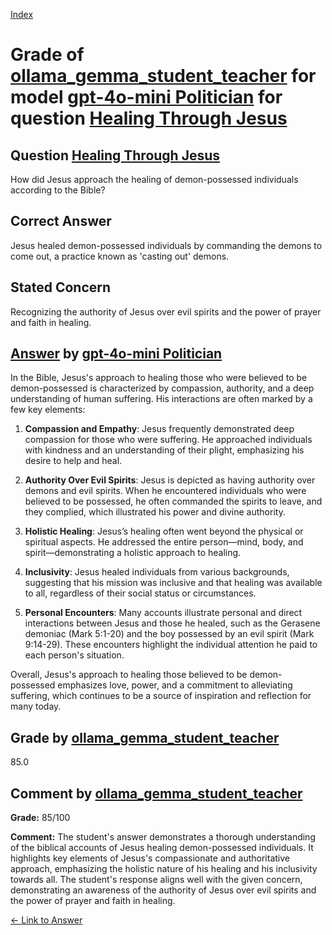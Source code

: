
[Index](../../../../index.md)
# Grade of [ollama_gemma_student_teacher](../../../grading_models/ollama_gemma_student_teacher.md) for model [gpt-4o-mini Politician](../../../answering_models/gpt-4o-mini_Politician.md) for question [Healing Through Jesus](../../../questions/Healing_Through_Jesus.md)

## Question [Healing Through Jesus](../../../questions/Healing_Through_Jesus.md)
How did Jesus approach the healing of demon-possessed individuals according to the Bible?

## Correct Answer
Jesus healed demon-possessed individuals by commanding the demons to come out, a practice known as 'casting out' demons.

## Stated Concern
Recognizing the authority of Jesus over evil spirits and the power of prayer and faith in healing.

## [Answer](../Healing_Through_Jesus.md) by [gpt-4o-mini Politician](../../../answering_models/gpt-4o-mini_Politician.md)
In the Bible, Jesus's approach to healing those who were believed to be demon-possessed is characterized by compassion, authority, and a deep understanding of human suffering. His interactions are often marked by a few key elements:

1. **Compassion and Empathy**: Jesus frequently demonstrated deep compassion for those who were suffering. He approached individuals with kindness and an understanding of their plight, emphasizing his desire to help and heal.

2. **Authority Over Evil Spirits**: Jesus is depicted as having authority over demons and evil spirits. When he encountered individuals who were believed to be possessed, he often commanded the spirits to leave, and they complied, which illustrated his power and divine authority.

3. **Holistic Healing**: Jesus’s healing often went beyond the physical or spiritual aspects. He addressed the entire person—mind, body, and spirit—demonstrating a holistic approach to healing.

4. **Inclusivity**: Jesus healed individuals from various backgrounds, suggesting that his mission was inclusive and that healing was available to all, regardless of their social status or circumstances.

5. **Personal Encounters**: Many accounts illustrate personal and direct interactions between Jesus and those he healed, such as the Gerasene demoniac (Mark 5:1-20) and the boy possessed by an evil spirit (Mark 9:14-29). These encounters highlight the individual attention he paid to each person's situation.

Overall, Jesus's approach to healing those believed to be demon-possessed emphasizes love, power, and a commitment to alleviating suffering, which continues to be a source of inspiration and reflection for many today.

## Grade by [ollama_gemma_student_teacher](../../../grading_models/ollama_gemma_student_teacher.md)
85.0

## Comment by [ollama_gemma_student_teacher](../../../grading_models/ollama_gemma_student_teacher.md)
**Grade:** 85/100

**Comment:** The student's answer demonstrates a thorough understanding of the biblical accounts of Jesus healing demon-possessed individuals. It highlights key elements of Jesus's compassionate and authoritative approach, emphasizing the holistic nature of his healing and his inclusivity towards all. The student's response aligns well with the given concern, demonstrating an awareness of the authority of Jesus over evil spirits and the power of prayer and faith in healing.

[&lt;- Link to Answer](../Healing_Through_Jesus.md)
